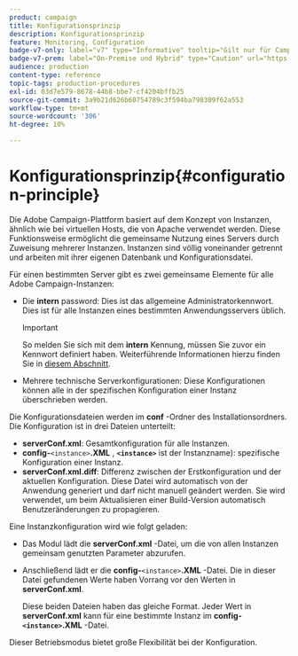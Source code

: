 ```yaml
---
product: campaign
title: Konfigurationsprinzip
description: Konfigurationsprinzip
feature: Monitoring, Configuration
badge-v7-only: label="v7" type="Informative" tooltip="Gilt nur für Campaign Classic v7"
badge-v7-prem: label="On-Premise und Hybrid" type="Caution" url="https://experienceleague.adobe.com/docs/campaign-classic/using/installing-campaign-classic/architecture-and-hosting-models/hosting-models-lp/hosting-models.html?lang=de" tooltip="Gilt nur für Hybrid- und On-Premise-Bereitstellungen"
audience: production
content-type: reference
topic-tags: production-procedures
exl-id: 03d7e579-8678-44b8-bbe7-cf4204bffb25
source-git-commit: 3a9b21d626b60754789c3f594ba798309f62a553
workflow-type: tm+mt
source-wordcount: '306'
ht-degree: 10%

---
```


# Konfigurationsprinzip{#configuration-principle}



Die Adobe Campaign-Plattform basiert auf dem Konzept von Instanzen, ähnlich wie bei virtuellen Hosts, die von Apache verwendet werden. Diese Funktionsweise ermöglicht die gemeinsame Nutzung eines Servers durch Zuweisung mehrerer Instanzen. Instanzen sind völlig voneinander getrennt und arbeiten mit ihrer eigenen Datenbank und Konfigurationsdatei.

Für einen bestimmten Server gibt es zwei gemeinsame Elemente für alle Adobe Campaign-Instanzen:

* Die **intern** password: Dies ist das allgemeine Administratorkennwort. Dies ist für alle Instanzen eines bestimmten Anwendungsservers üblich.

  >[!IMPORTANT]
  >
  >So melden Sie sich mit dem **intern** Kennung, müssen Sie zuvor ein Kennwort definiert haben. Weiterführende Informationen hierzu finden Sie in [diesem Abschnitt](../../installation/using/configuring-campaign-server.md#internal-identifier).

* Mehrere technische Serverkonfigurationen: Diese Konfigurationen können alle in der spezifischen Konfiguration einer Instanz überschrieben werden.

Die Konfigurationsdateien werden im **conf** -Ordner des Installationsordners. Die Konfiguration ist in drei Dateien unterteilt:

* **serverConf.xml**: Gesamtkonfiguration für alle Instanzen.
* **config-**`<instance>`**.XML** , **`<instance>`** ist der Instanzname): spezifische Konfiguration einer Instanz.
* **serverConf.xml.diff**: Differenz zwischen der Erstkonfiguration und der aktuellen Konfiguration. Diese Datei wird automatisch von der Anwendung generiert und darf nicht manuell geändert werden. Sie wird verwendet, um beim Aktualisieren einer Build-Version automatisch Benutzeränderungen zu propagieren.

Eine Instanzkonfiguration wird wie folgt geladen:

* Das Modul lädt die **serverConf.xml** -Datei, um die von allen Instanzen gemeinsam genutzten Parameter abzurufen.
* Anschließend lädt er die **config-**`<instance>`**.XML** -Datei. Die in dieser Datei gefundenen Werte haben Vorrang vor den Werten in **serverConf.xml**.

  Diese beiden Dateien haben das gleiche Format. Jeder Wert in **serverConf.xml** kann für eine bestimmte Instanz im **config-`<instance>`.XML** -Datei.

Dieser Betriebsmodus bietet große Flexibilität bei der Konfiguration.
